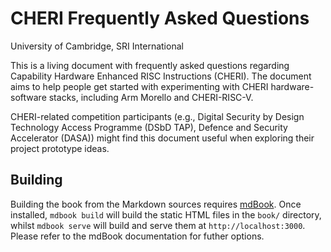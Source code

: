 <!-- ANCHOR: cover -->

# CHERI Frequently Asked Questions

University of Cambridge, SRI International

This is a living document with frequently asked questions regarding Capability
Hardware Enhanced RISC Instructions (CHERI).
The document aims to help people get started with experimenting with CHERI
hardware-software stacks, including Arm Morello and CHERI-RISC-V.

CHERI-related competition participants (e.g., Digital Security by Design
Technology Access Programme (DSbD TAP), Defence and Security Accelerator (DASA))
might find this document useful when exploring their project prototype ideas.

<!-- ANCHOR_END: cover -->

## Building

Building the book from the Markdown sources requires
[mdBook](https://github.com/rust-lang/mdBook). Once installed, `mdbook build`
will build the static HTML files in the `book/` directory, whilst `mdbook
serve` will build and serve them at `http://localhost:3000`. Please refer to
the mdBook documentation for futher options.
